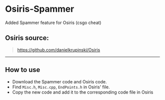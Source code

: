# Osiris-Spammer
Added Spammer feature for Osiris (csgo cheat)

## Osiris source:
> https://github.com/danielkrupinski/Osiris
***
## How to use
- Download the Spammer code and Osiris code.
- Find `Misc.h`, `Misc.cpp`, `EndPoints.h` in Osiris' file.
- Copy the new code and add it to the corresponding code file in Osiris
